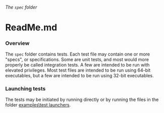 ###### The `spec` folder

# ReadMe.md

### Overview

The `spec` folder contains tests. 
Each test file may contain one or more "specs", or specifications. 
Some are unit tests, and most would more properly be called integration tests. 
A few are intended to be run with elevated privileges. 
Most test files are intended to be run using 64-bit executables, 
but a few are intended to be run using 32-bit executables.

### Launching tests

The tests may be initiated by running directly or by running the files in the folder [examples\test launchers](../examples/test%20launchers).
